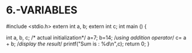 # 6.-VARIABLES
#include <stdio.h>
extern int a, b;
extern int c;
int main () {

int a, b, c;
/* actual initialization*/
a=7;
b=14;
/*using addition operator*/
c= a + b;
/*display the result*/
printf("Sum is : %d\n",c);
return 0;
}
